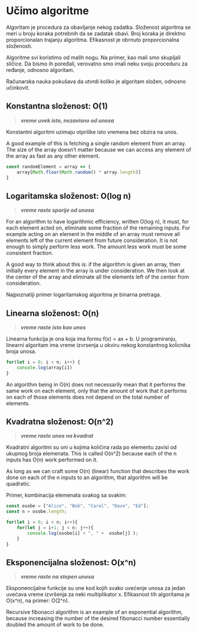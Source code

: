 # Učimo algoritme

Algoritam je procedura za obavljanje nekog zadatka. Složenost algoritma se meri u broju koraka potrebnih da se zadatak obavi. Broj koraka je direktno proporcionalan trajanju algoritma. Efikasnost je obrnuto proporcionalna složenosti.

Algoritme svi koristimo od malih nogu. Na primer, kao mali smo skupljali sličice. Da bismo ih poređali, verovatno smo imali neku svoju proceduru za ređanje, odnosno algoritam.

Računarska nauka pokušava da utvrdi koliko je algoritam složen, odnosno učinkovit.

## Konstantna složenost: O(1)
> ***vreme uvek isto, nezavisno od unosa***

Konstantni algoritmi uzimaju otprilike isto vremena bez obzira na unos.

A good example of this is fetching a single random element from an array. The size of the array doesn't matter because we can access any element of the array as fast as any other element.

```js
const randomElement = array => {
	array[Math.floor(Math.random() * array.length)]
}
```


## Logaritamska složenost: O(log n)
> ***vreme raste sporije od unosa***

For an algorithm to have logarithmic efficiency, written O(log n), it must, for each element acted on, eliminate some fraction of the remaining inputs. For example acting on an element in the middle of an array must remove all elements left of the current element from future consideration. It is not enough to simply perform less work. The amount less work must be some consistent fraction.

A good way to think about this is: if the algorithm is given an array, then initially every element in the array is under consideration. We then look at the center of the array and eliminate all the elements left of the center from consideration.

Najpoznatiji primer logaritamskog algoritma je binarna pretraga.


## Linearna složenost: O(n)
> ***vreme raste isto kao unos***

Linearna funkcija je ona koja ima formu f(x) = ax + b. U programiranju, linearni algoritam ima vreme izvrsenja u okviru nekog konstantnog kolicnika broja unosa.

```js
for(let i = 0; i < n; i++) {
    console.log(array[i])
}
```

An algorithm being in O(n) does not necessarily mean that it performs the same work on each element, only that the amount of work that it performs on each of those elements does not depend on the total number of elements.


## Kvadratna složenost: O(n^2)
> ***vreme raste unos na kvadrat***

Kvadratni algoritmi su oni u kojima količina rada po elementu zavisi od ukupnog broja elemenata. This is called O(n^2) because each of the n inputs has O(n) work performed on it.

As long as we can craft some O(n) (linear) function that describes the work done on each of the n inputs to an algorithm, that algorithm will be quadratic.

Primer, kombinacija elemenata svakog sa svakim:
```js
const osobe = ["Alice", "Bob", "Carol", "Dave", "Ed"];
const n = osobe.length;

for(let i = 0; i < n; i++){
    for(let j = i+1; j < n; j++){
        console.log(osobe[i] + ", " +  osobe[j] );   
    }
}
```


## Eksponencijalna složenost: O(x^n)
> ***vreme raste na stepen unosa***

Eksponencijalne funkcije su one kod kojih svako uvećenje unosa za jedan uvećava vreme izvršenja za neki multiplikator x. Efikasnost tih algoritama je O(x^n), na primer: O(2^n).

Recursive fibonacci algorithm is an example of an exponential algorithm, because increasing the number of the desired fibonacci number essentially doubled the amount of work to be done.
